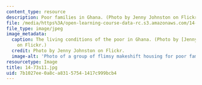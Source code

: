 ```yaml
---
content_type: resource
description: Poor families in Ghana. (Photo by Jenny Johnston on Flickr.)
file: /media/https%3A/open-learning-course-data-rc.s3.amazonaws.com/14-73-the-challenge-of-world-poverty-spring-2011/7b1027ee0a8ca83157541417c999bcb4_14-73s11.jpg
file_type: image/jpeg
image_metadata:
  caption: The living conditions of the poor in Ghana. (Photo by [Jenny Johnston](http://www.flickr.com/photos/spinningjenny/5898295/in/photostream)
    on Flickr.)
  credit: Photo by Jenny Johnston on Flickr.
  image-alt: 'Photo of a group of flimsy makeshift housing for poor families in Ghana. '
resourcetype: Image
title: 14-73s11.jpg
uid: 7b1027ee-0a8c-a831-5754-1417c999bcb4
---
```

